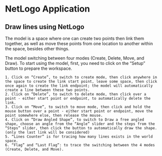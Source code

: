 # NetLogo Application

## Draw lines using NetLogo

The model is a space where one can create two points then link them together, as well as 
move these points from one location to another within the space, besides other things.

The model switching between four modes (Create, Delete, Move, and Draw). 
To start using the model, first, you need to click on the “Setup” button to prepare 
the workspace.

	1. Click on “Create”, to switch to create mode, then click anywhere in the space to create the link start point, leave some space, then click once again to create the link endpoint; the model will automatically create a line between these two points.
	2. Click on “Delete”, to switch to delete mode, then click over a point - either start point or endpoint, to automatically delete the link.
	3. Click on “Move”, to switch to move mode, then click and hold the mouse button over a point - either start point or endpoint, move the point somewhere else, then release the mouse.
	4. Click on “Draw Angled Shape”, to switch to Draw a free angled shape, choose an angle from the “Angle” slider and the steps from the “Steps” slider, then click the button to automatically draw the shape. (only the last link will be considered)
	5. “Lines Counter” is for tracing how many lines exists in the world space.
	6. “Flag” and “Last Flag”: to trace the switching between the 4 modes (Create, Delete, and Move).
